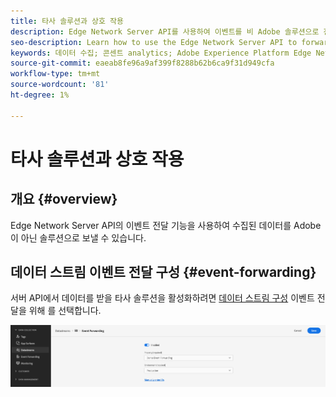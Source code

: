 ```yaml
---
title: 타사 솔루션과 상호 작용
description: Edge Network Server API를 사용하여 이벤트를 비 Adobe 솔루션으로 전달하는 방법을 알아봅니다
seo-description: Learn how to use the Edge Network Server API to forward events to non-Adobe solutions
keywords: 데이터 수집; 콘센트 analytics; Adobe Experience Platform Edge Network api;이벤트 전달
source-git-commit: eaeab8fe96a9af399f8288b62b6ca9f31d949cfa
workflow-type: tm+mt
source-wordcount: '81'
ht-degree: 1%

---
```



# 타사 솔루션과 상호 작용

## 개요 {#overview}

Edge Network Server API의 이벤트 전달 기능을 사용하여 수집된 데이터를 Adobe이 아닌 솔루션으로 보낼 수 있습니다.

## 데이터 스트림 이벤트 전달 구성 {#event-forwarding}

서버 API에서 데이터를 받을 타사 솔루션을 활성화하려면 [데이터 스트림 구성](../edge/fundamentals/datastreams.md#event-forwarding-settings) 이벤트 전달을 위해 를 선택합니다.

![Adobe Analytics 데이터 스트림 구성](assets/event-forwarding-datastream.png)